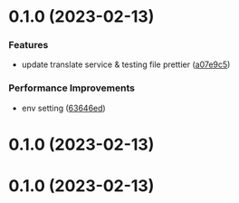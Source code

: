 # 0.1.0 (2023-02-13)


### Features

* update translate service & testing file prettier ([a07e9c5](https://github.com/elle-n-lu/todo/commit/a07e9c57f711cf43e2aac9cf0221f1ff90699365))


### Performance Improvements

* env setting ([63646ed](https://github.com/elle-n-lu/todo/commit/63646ed098c23e324f734d81d4fd57e0b9f8345f))



# 0.1.0 (2023-02-13)



# 0.1.0 (2023-02-13)



